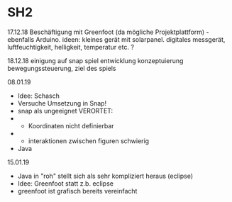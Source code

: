 # SH2

17.12.18 
Beschäftigung mit Greenfoot (da mögliche Projektplattform)
-ebenfalls Arduino. ideen: 
kleines gerät mit solarpanel. digitales messgerät, luftfeuchtigkeit, helligkeit, temperatur etc. ?

18.12.18
einigung auf snap
spiel entwicklung 
konzeptuierung
bewegungssteuerung, ziel des spiels

08.01.19
- Idee: Schasch
- Versuche Umsetzung in Snap!
- snap als ungeeignet VERORTET:
- - Koordinaten nicht definierbar
- - interaktionen zwischen figuren schwierig
- Java

15.01.19  
- Java in "roh" stellt sich als sehr kompliziert heraus (eclipse)
- Idee: Greenfoot statt z.b. eclipse
- greenfoot ist grafisch bereits vereinfacht
